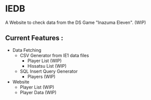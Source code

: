 # IEDB
A Website to check data from the DS Game "Inazuma Eleven". (WIP)

## Current Features :

- Data Fetching
    - CSV Generator from IE1 data files
        - Player List (WIP)
        - Hissatsu List (WIP)
    - SQL Insert Query Generator
        - Players (WIP)
- Website 
    - Player List (WIP)
    - Player Data (WIP)